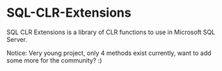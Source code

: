 SQL-CLR-Extensions
===================

SQL CLR Extensions is a library of CLR functions to use in Microsoft SQL Server.

Notice: Very young project, only 4 methods exist currently, want to add some more for the community? :)